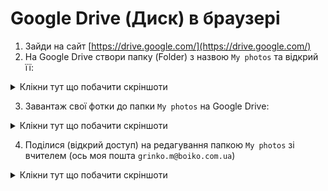 # Google Drive (Диск) в браузері

1. Зайди на сайт [https://drive.google.com/](https://drive.google.com/)
2. На Google Drive створи папку (Folder) з назвою `My photos` та відкрий її:

<details>
  <summary>Клікни тут що побачити скріншоти</summary>

  - ![Open my drive](./Google-Drive-Web/Open%20My%20Drive.png)
  - ![Create new](./Google-Drive-Web/Create%20New.png)
  - ![](./Google-Drive-Web/New%20Folder.png)
  - ![Enter Folter name](./Google-Drive-Web/Enter%20Folder%20Name.png)
</details>
    
3. Завантаж свої фотки до папки `My photos` на Google Drive:

<details>
  <summary>Клікни тут що побачити скріншоти</summary>

  - ![](./Google-Drive-Web/My%20photos%20new.png)
  - ![](./Google-Drive-Web/File%20upload.png)
  - ![](./Google-Drive-Web/Select%20multiple%20files.png)
  - ![](./Google-Drive-Web/Files%20uploaded.png)
</details>
    
4. Поділися (відкрий доступ) на редагування папкою `My photos` зі вчителем (ось моя пошта `grinko.m@boiko.com.ua`)

<details>
  <summary>Клікни тут що побачити скріншоти</summary>

  - ![](./Google-Drive-Web/Share%20folder.png)
  - ![](./Google-Drive-Web/Enter%20email%20to%20share%20with.png)
  - ![](./Google-Drive-Web/Share%20as%20Editor%20and%20Send.png)
</details>

